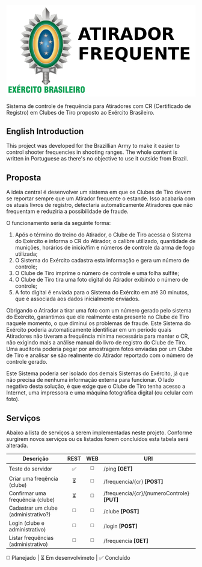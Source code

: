 ![Atirador Frequente](https://raw.githubusercontent.com/rafaeljusto/atiradorfrequente/master/logo.png)

Sistema de controle de frequência para Atiradores com CR (Certificado de
Registro) em Clubes de Tiro proposto ao Exército Brasileiro.

## English Introduction

This project was developed for the Brazillian Army to make it easier to control
shooter frequencies in shooting ranges. The whole content is written in
Portuguese as there's no objective to use it outside from Brazil.

## Proposta

A ideia central é desenvolver um sistema em que os Clubes de Tiro devem se
reportar sempre que um Atirador frequente o estande. Isso acabaria com os atuais
livros de registro, detectaria automaticamente Atiradores que não frequentam e
reduziria a possibilidade de fraude.

O funcionamento seria da seguinte forma:

1. Após o término do treino do Atirador, o Clube de Tiro acessa o Sistema do
Exército e informa o CR do Atirador, o calibre utilizado, quantidade de
munições, horários de inicio/fim e números de controle da arma de fogo
utilizada;
2. O Sistema do Exército cadastra esta informação e gera um número de controle;
3. O Clube de Tiro imprime o número de controle e uma folha sulfite;
4. O Clube de Tiro tira uma foto digital do Atirador exibindo o número de
controle;
5. A foto digital é enviada para o Sistema do Exército em até 30 minutos, que é
associada aos dados inicialmente enviados.

Obrigando o Atirador a tirar uma foto com um número gerado pelo sistema do
Exército, garantimos que ele realmente esta presente no Clube de Tiro naquele
momento, o que diminui os problemas de fraude. Este Sistema do Exército poderia
automaticamente identificar em um período quais Atiradores não tiveram a
frequência mínima necessária para manter o CR, não exigindo mais a análise
manual do livro de registro do Clube de Tiro. Uma auditoria poderia pegar por
amostragem fotos enviadas por um Clube de Tiro e analisar se são realmente do
Atirador reportado com o número de controle gerado.

Este Sistema poderia ser isolado dos demais Sistemas do Exército, já que não
precisa de nenhuma informação externa para funcionar. O lado negativo desta
solução, é que exige que o Clube de Tiro tenha acesso a Internet, uma impressora
e uma máquina fotográfica digital (ou celular com foto).

## Serviços

Abaixo a lista de serviços a serem implementadas neste projeto. Conforme
surgirem novos serviços ou os listados forem concluídos esta tabela será
alterada.

| Descrição                            | REST                     | WEB                   | URI                                         |
| ------------------------------------ | :----------------------: | :-------------------: | ------------------------------------------- |
| Teste do servidor                    | :white_check_mark:       | :white_medium_square: | /ping **[GET]**                             |
| Criar uma freqência (clube)          | :hourglass_flowing_sand: | :white_medium_square: | /frequencia/{cr} **[POST]**                 |
| Confirmar uma frequência (clube)     | :hourglass_flowing_sand: | :white_medium_square: | /frequencia/{cr}/{numeroControle} **[PUT]** |
| Cadastrar um clube (administrativo?) | :white_medium_square:    | :white_medium_square: | /clube **[POST]**                           |
| Login (clube e administrativo)       | :white_medium_square:    | :white_medium_square: | /login **[POST]**                           |
| Listar frequências (administrativo)  | :white_medium_square:    | :white_medium_square: | /frequencia **[GET]**                       |

:white_medium_square: Planejado | :hourglass_flowing_sand: Em desenvolvimeto | :white_check_mark: Concluído

